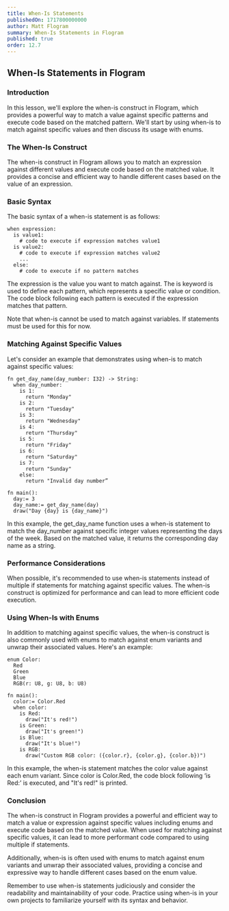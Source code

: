 ```yaml
---
title: When-Is Statements
publishedOn: 1717800000000
author: Matt Flogram
summary: When-Is Statements in Flogram
published: true
order: 12.7
---
```


<h2>When-Is Statements in Flogram</h2>

<h3>Introduction </h3>

In this lesson, we'll explore the when-is construct in Flogram, which provides a powerful way to match a value against specific patterns and execute code based on the matched pattern. We'll start by using when-is to match against specific values and then discuss its usage with enums.

<h3>The When-Is Construct </h3>

The when-is construct in Flogram allows you to match an expression against different values and execute code based on the matched value. It provides a concise and efficient way to handle different cases based on the value of an expression.


<h3>Basic Syntax </h3>

The basic syntax of a when-is statement is as follows:

```
when expression: 
  is value1: 
    # code to execute if expression matches value1 
  is value2: 
    # code to execute if expression matches value2 
    ... 
  else: 
    # code to execute if no pattern matches
```

The expression is the value you want to match against. The is keyword is used to define each pattern, which represents a specific value or condition. The code block following each pattern is executed if the expression matches that pattern.

Note that when-is cannot be used to match against variables. If statements must be used for this for now.

<h3>Matching Against Specific Values </h3>

Let's consider an example that demonstrates using when-is to match against specific values:

```
fn get_day_name(day_number: I32) -> String:
  when day_number:
    is 1:
      return "Monday"
    is 2:
      return "Tuesday"
    is 3:
      return "Wednesday"
    is 4:
      return "Thursday"
    is 5:
      return "Friday"
    is 6:
      return "Saturday"
    is 7:
      return "Sunday"
    else:
      return "Invalid day number”
  
fn main():
  day:= 3
  day_name:= get_day_name(day)
  draw("Day {day} is {day_name}")
```

In this example, the get_day_name function uses a when-is statement to match the day_number against specific integer values representing the days of the week. Based on the matched value, it returns the corresponding day name as a string.

<h3>Performance Considerations </h3>

When possible, it's recommended to use when-is statements instead of multiple if statements for matching against specific values. The when-is construct is optimized for performance and can lead to more efficient code execution.

<h3>Using When-Is with Enums </h3>

In addition to matching against specific values, the when-is construct is also commonly used with enums to match against enum variants and unwrap their associated values. Here's an example:

```
enum Color: 
  Red
  Green
  Blue
  RGB(r: U8, g: U8, b: U8)

fn main(): 
  color:= Color.Red
  when color:
    is Red: 
      draw("It's red!")
    is Green: 
      draw("It's green!") 
    is Blue: 
      draw("It's blue!") 
    is RGB: 
      draw("Custom RGB color: ({color.r}, {color.g}, {color.b})")
```

In this example, the when-is statement matches the color value against each enum variant. Since color is Color.Red, the code block following ‘is Red:’ is executed, and "It's red!" is printed.

<h3>Conclusion </h3>

The when-is construct in Flogram provides a powerful and efficient way to match a value or expression against specific values including enums and execute code based on the matched value. When used for matching against specific values, it can lead to more performant code compared to using multiple if statements.

Additionally, when-is is often used with enums to match against enum variants and unwrap their associated values, providing a concise and expressive way to handle different cases based on the enum value.

Remember to use when-is statements judiciously and consider the readability and maintainability of your code. Practice using when-is in your own projects to familiarize yourself with its syntax and behavior.
